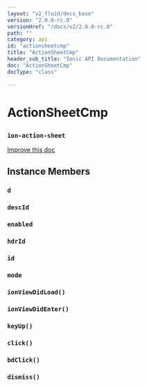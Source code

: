 ```yaml
---
layout: "v2_fluid/docs_base"
version: "2.0.0-rc.0"
versionHref: "/docs/v2/2.0.0-rc.0"
path: ""
category: api
id: "actionsheetcmp"
title: "ActionSheetCmp"
header_sub_title: "Ionic API Documentation"
doc: "ActionSheetCmp"
docType: "class"

---
```










<h1 class="api-title">
<a class="anchor" name="action-sheet-cmp" href="#action-sheet-cmp"></a>

ActionSheetCmp
<h3><code>ion-action-sheet</code></h3>






</h1>

<a class="improve-v2-docs" href="http://github.com/driftyco/ionic/edit/master//src/components/action-sheet/action-sheet-component.ts#L6">
Improve this doc
</a>










<!-- @usage tag -->


<!-- @property tags -->



<!-- instance methods on the class -->

<h2><a class="anchor" name="instance-members" href="#instance-members"></a>Instance Members</h2>

<div id="d"></div>

<h3>
<a class="anchor" name="d" href="#d"></a>
<code>d</code>
  

</h3>












<div id="descId"></div>

<h3>
<a class="anchor" name="descId" href="#descId"></a>
<code>descId</code>
  

</h3>












<div id="enabled"></div>

<h3>
<a class="anchor" name="enabled" href="#enabled"></a>
<code>enabled</code>
  

</h3>












<div id="hdrId"></div>

<h3>
<a class="anchor" name="hdrId" href="#hdrId"></a>
<code>hdrId</code>
  

</h3>












<div id="id"></div>

<h3>
<a class="anchor" name="id" href="#id"></a>
<code>id</code>
  

</h3>












<div id="mode"></div>

<h3>
<a class="anchor" name="mode" href="#mode"></a>
<code>mode</code>
  

</h3>












<div id="ionViewDidLoad"></div>

<h3>
<a class="anchor" name="ionViewDidLoad" href="#ionViewDidLoad"></a>
<code>ionViewDidLoad()</code>
  

</h3>












<div id="ionViewDidEnter"></div>

<h3>
<a class="anchor" name="ionViewDidEnter" href="#ionViewDidEnter"></a>
<code>ionViewDidEnter()</code>
  

</h3>












<div id="keyUp"></div>

<h3>
<a class="anchor" name="keyUp" href="#keyUp"></a>
<code>keyUp()</code>
  

</h3>












<div id="click"></div>

<h3>
<a class="anchor" name="click" href="#click"></a>
<code>click()</code>
  

</h3>












<div id="bdClick"></div>

<h3>
<a class="anchor" name="bdClick" href="#bdClick"></a>
<code>bdClick()</code>
  

</h3>












<div id="dismiss"></div>

<h3>
<a class="anchor" name="dismiss" href="#dismiss"></a>
<code>dismiss()</code>
  

</h3>















<!-- related link --><!-- end content block -->


<!-- end body block -->

